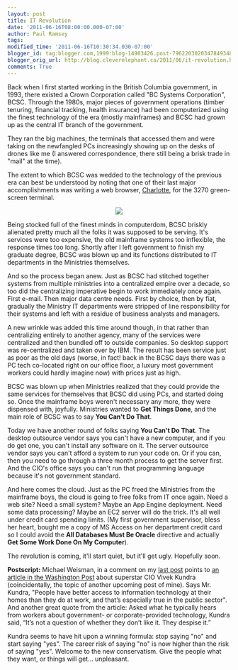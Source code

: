 ```yaml
---
layout: post
title: IT Revolution
date: '2011-06-16T08:00:00.000-07:00'
author: Paul Ramsey
tags: 
modified_time: '2011-06-16T10:30:34.030-07:00'
blogger_id: tag:blogger.com,1999:blog-14903426.post-7962203020347849348
blogger_orig_url: http://blog.cleverelephant.ca/2011/06/it-revolution.html
comments: True
---
```


Back when I first started working in the British Columbia government, in 1993, there existed a Crown Corporation called "BC Systems Corporation", BCSC. Through the 1980s, major pieces of government operations (timber tenuring, financial tracking, health insurance) had been computerized using the finest technology of the era (mostly mainframes) and BCSC had grown up as the central IT branch of the government. 

They ran the big machines, the terminals that accessed them and were taking on the newfangled PCs increasingly showing up on the desks of drones like me (I answered correspondence, there still being a brisk trade in "mail" at the time).  

The extent to which BCSC was wedded to the technology of the previous era can best be understood by noting that one of their last major accomplishments was writing a web browser, [Charlotte](http://edurealm.tripod.com/browsers.htm), for the 3270 green-screen terminal.

<center><img src="http://wahsegavalleyfarm.typepad.com/.a/6a00d83519315253ef0120a52932e6970c-400wi"></center>

Being stocked full of the finest minds in computerdom, BCSC briskly alienated pretty much all the folks it was supposed to be serving. It's services were too expensive, the old mainframe systems too inflexible, the response times too long. Shortly after I left government to finish my graduate degree, BCSC was blown up and its functions distributed to IT departments in the Ministries themselves.

And so the process began anew. Just as BCSC had stitched together systems from multiple ministries into a centralized empire over a decade, so too did the centralizing imperative begin to work immediately once again. First e-mail. Then major data centre needs. First by choice, then by fiat, gradually the Ministry IT departments were stripped of line responsibility for their systems and left with a residue of business analysts and managers.

A new wrinkle was added this time around though, in that rather than centralizing entirely to another agency, many of the services were centralized and then bundled off to outside companies. So desktop support was re-centralized and taken over by IBM. The result has been service just as poor as the old days (worse, in fact! back in the BCSC days there was a PC tech co-located right on our office floor, a luxury most government workers could hardly imagine now) with prices just as high.

BCSC was blown up when Ministries realized that they could provide the same services for themselves that BCSC did using PCs, and started doing so. Once the mainframe boys weren't necessary any more, they were dispensed with, joyfully. Ministries wanted to **Get Things Done**, and the main role of BCSC was to say **You Can't Do That**.

Today we have another round of folks saying **You Can't Do That**. The desktop outsource vendor says you can't have a new computer, and if you do get one, you can't install any software on it. The server outsource vendor says you can't afford a system to run your code on. Or if you can, then you need to go through a three month process to get the server first. And the CIO's office says you can't run that programming language because it's not government standard.

And here comes the cloud. Just as the PC freed the Ministries from the mainframe boys, the cloud is going to free folks from IT once again. Need a web site? Need a small system? Maybe an App Engine deployment. Need some data processing? Maybe an EC2 server will do the trick. It's all well under credit card spending limits. (My first government supervisor, bless her heart, bought me a copy of MS Access on her department credit card so I could avoid the **All Databases Must Be Oracle** directive and actually **Get Some Work Done On My Computer**).

The revolution is coming, it'll start quiet, but it'll get ugly. Hopefully soon.

**Postscript:** Michael Weisman, in a comment on my [last post](/2011/06/broken-enterprise-it.html) points to [an article in the Washington Post]() about superstar CIO Vivek Kundra (coincidentally, the topic of another upcoming post of mine). Says Mr. Kundra, "People have better access to information technology at their homes than they do at work, and that’s especially true in the public sector". And another great quote from the article: Asked what he typically hears from workers about gov­ernment- or corporate-provided technology, Kundra said, “It’s not a question of whether they don’t like it. They despise it.”

Kundra seems to have hit upon a winning formula: stop saying "no" and start saying "yes". The career risk of saying "no" is now higher than the risk of saying "yes".  Welcome to the new conservatism. Give the people what they want, or things will get... unpleasant.

